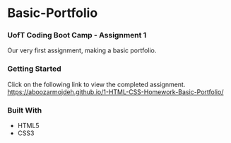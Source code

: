# Basic-Portfolio

### UofT Coding Boot Camp - Assignment 1

Our very first assignment, making a basic portfolio.

### Getting Started

Click on the following link to view the completed assignment.   
https://aboozarmojdeh.github.io/1-HTML-CSS-Homework-Basic-Portfolio/

### Built With

* HTML5
* CSS3

